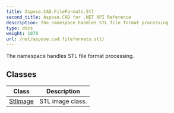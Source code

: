 ```yaml
---
title: Aspose.CAD.FileFormats.Stl
second_title: Aspose.CAD for .NET API Reference
description: The namespace handles STL file format processing
type: docs
weight: 1070
url: /net/aspose.cad.fileformats.stl/
---
```

The namespace handles STL file format processing.

## Classes

| Class | Description |
| --- | --- |
| [StlImage](./stlimage/) | STL image class. |



